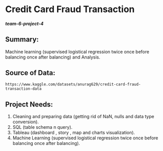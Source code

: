 # Credit Card Fraud Transaction

##### team-6-project-4

## Summary:
   Machine learning (supervised logistical regression twice once before balancing once after balancing) and Analysis.


## Source of Data:
    https://www.kaggle.com/datasets/anurag629/credit-card-fraud-transaction-data


## Project Needs:
  1. Cleaning and preparing data (getting rid of NaN, nulls and data type conversion).
  2. SQL (table schema n query).
  3. Tableau (dashboard , story , map and charts visualization).
  4. Machine Learning (supervised logistical regression twice once before balancing once after balancing).